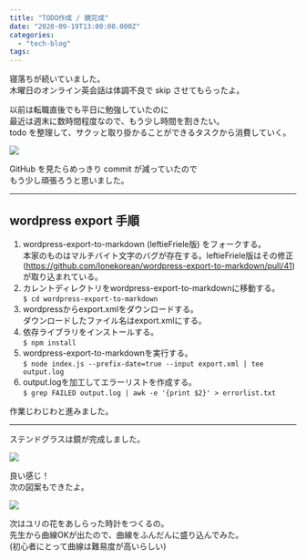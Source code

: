 ```yaml
---
title: "TODO作成 / 鏡完成"
date: "2020-09-19T13:00:00.000Z"
categories: 
  - "tech-blog"
tags: 
---
```


寝落ちが続いていました。  
木曜日のオンライン英会話は体調不良で skip させてもらったよ。

以前は転職直後でも平日に勉強していたのに  
最近は週末に数時間程度なので、もう少し時間を割きたい。  
todo を整理して、サクッと取り掛かることができるタスクから消費していく。

![](/images/スクリーンショット-2020-09-20-20.51.51.png)

GitHub を見たらめっきり commit が減っていたので  
もう少し頑張ろうと思いました。

* * *

## wordpress export 手順

1. wordpress-export-to-markdown (leftieFriele版) をフォークする。  
    本家のものはマルチバイト文字のバグが存在する。leftieFriele版はその修正(https://github.com/lonekorean/wordpress-export-to-markdown/pull/41)が取り込まれている。
2. カレントディレクトリをwordpress-export-to-markdownに移動する。  
    `$ cd wordpress-export-to-markdown`
3. wordpressからexport.xmlをダウンロードする。  
    ダウンロードしたファイル名はexport.xmlにする。
4. 依存ライブラリをインストールする。  
    `$ npm install`
5. wordpress-export-to-markdownを実行する。  
    `$ node index.js --prefix-date=true --input export.xml | tee output.log`
6. output.logを加工してエラーリストを作成する。  
    `$ grep FAILED output.log | awk -e '{print $2}' > errorlist.txt`

作業じわじわと進みました。

* * *

ステンドグラスは鏡が完成しました。

![](https://assets-don.nzws.me/system/media_attachments/files/000/649/228/original/ff5873fab3675cba.jpeg?1600499798)

良い感じ！  
次の図案もできたよ。

![](https://media.discordapp.net/attachments/753593894830342234/756772266188079195/IMG_20200919_134756.jpg?width=1366&height=1025)

次はユリの花をあしらった時計をつくるの。  
先生から曲線OKが出たので、曲線をふんだんに盛り込んでみた。  
(初心者にとって曲線は難易度が高いらしい)
